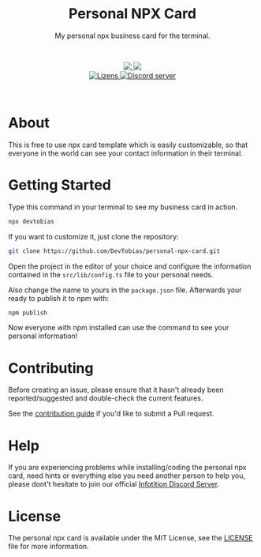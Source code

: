 <div align="center">
  <h1>Personal NPX Card</h1>
  <p>My personal npx business card for the terminal.</p>
  <br>
  <p>
    <a href="https://david-dm.org/DevTobias/personal-npx-card" title="dependencies status">
      <img src="https://status.david-dm.org/gh/DevTobias/personal-npx-card.svg"/>
    </a>
    <a href="https://david-dm.org/DevTobias/personal-npx-card?type=dev" title="devDependencies status">
      <img src="https://status.david-dm.org/gh/DevTobias/personal-npx-card.svg?type=dev"/>
    </a>
    <br>
    <a href="https://github.com/Infotition/infotition-next-boilerplate/blob/main/LICENSE">
      <img src="https://img.shields.io/github/license/Infotition/infotition-next-boilerplate" alt="Lizens" />
    </a> 
    <a href="https://discord.gg/NpxrDGYDwV">
      <img src="https://img.shields.io/discord/792139920260464670?color=7289da&logo=discord&logoColor=white" alt="Discord server" />
    </a>
  </p>
  <br>
</div>


# About

This is free to use npx card template which is easily customizable, so that everyone in the world can see your contact information in their terminal.

# Getting Started

Type this command in your terminal to see my business card in action.

```bash
npx devtobias
```
If you want to customize it, just clone the repository:

```bash
git clone https://github.com/DevTobias/personal-npx-card.git
```

Open the project in the editor of your choice and configure the information contained in the `src/lib/config.ts` file to your personal needs. 

Also change the name to yours in the `package.json` file. Afterwards your ready to publish it to npm with:

```bash
npm publish
```

Now everyone with npm installed can use the command to see your personal information!

# Contributing

Before creating an issue, please ensure that it hasn't already been reported/suggested and double-check the current features.

See the [contribution guide](https://github.com/DevTobias/personal-npx-card/blob/main/.github/CONTRIBUTING.md) if you'd like to submit a Pull request.

# Help

If you are experiencing problems while installing/coding the personal npx card, need hints or everything else you need another person to help you, please dont't hesitate to join our official [Infotition Discord Server](https://discord.gg/NpxrDGYDwV).

# License

The personal npx card is available under the MIT License, see the [LICENSE](https://github.com/DevTobias/personal-npx-card/blob/main/LICENSE) file for more information.

